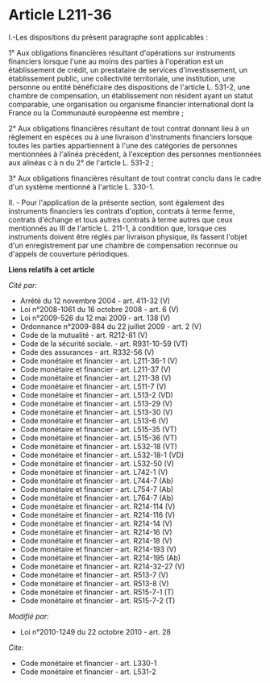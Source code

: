 # Article L211-36

I.-Les dispositions du présent paragraphe sont applicables : 

1° Aux obligations financières résultant d'opérations sur instruments financiers lorsque l'une au moins des parties à
l'opération est un établissement de crédit, un prestataire de services d'investissement, un établissement public, une
collectivité territoriale, une institution, une personne ou entité bénéficiaire des dispositions de l'article L. 531-2, une
chambre de compensation, un établissement non résident ayant un statut comparable, une organisation ou organisme financier
international dont la France ou la Communauté européenne est membre ; 

2° Aux obligations financières résultant de tout contrat donnant lieu à un règlement en espèces ou à une livraison
d'instruments financiers lorsque toutes les parties appartiennent à l'une des catégories de personnes mentionnées à l'alinéa
précédent, à l'exception des personnes mentionnées aux alinéas c à n du 2° de l'article L. 531-2 ; 

3° Aux obligations financières résultant de tout contrat conclu dans le cadre d'un système mentionné à l'article L. 330-1.

II. - Pour l'application de la présente section, sont également des instruments financiers les contrats d'option, contrats à
terme ferme, contrats d'échange et tous autres contrats à terme autres que ceux mentionnés au III de l'article L. 211-1, à
condition que, lorsque ces instruments doivent être réglés par livraison physique, ils fassent l'objet d'un enregistrement
par une chambre de compensation reconnue ou d'appels de couverture périodiques.

**Liens relatifs à cet article**

_Cité par_:

  - Arrêté du 12 novembre 2004 - art. 411-32 (V)
  - Loi n°2008-1061 du 16 octobre 2008 - art. 6 (V)
  - Loi n°2009-526 du 12 mai 2009 - art. 138 (V)
  - Ordonnance n°2009-884 du 22 juillet 2009 - art. 2 (V)
  - Code de la mutualité - art. R212-81 (V)
  - Code de la sécurité sociale. - art. R931-10-59 (VT)
  - Code des assurances - art. R332-56 (V)
  - Code monétaire et financier - art. L211-36-1 (V)
  - Code monétaire et financier - art. L211-37 (V)
  - Code monétaire et financier - art. L211-38 (V)
  - Code monétaire et financier - art. L511-7 (V)
  - Code monétaire et financier - art. L513-2 (VD)
  - Code monétaire et financier - art. L513-29 (V)
  - Code monétaire et financier - art. L513-30 (V)
  - Code monétaire et financier - art. L513-6 (V)
  - Code monétaire et financier - art. L515-35 (VT)
  - Code monétaire et financier - art. L515-36 (VT)
  - Code monétaire et financier - art. L532-18 (VT)
  - Code monétaire et financier - art. L532-18-1 (VD)
  - Code monétaire et financier - art. L532-50 (V)
  - Code monétaire et financier - art. L742-1 (V)
  - Code monétaire et financier - art. L744-7 (Ab)
  - Code monétaire et financier - art. L754-7 (Ab)
  - Code monétaire et financier - art. L764-7 (Ab)
  - Code monétaire et financier - art. R214-114 (V)
  - Code monétaire et financier - art. R214-116 (V)
  - Code monétaire et financier - art. R214-14 (V)
  - Code monétaire et financier - art. R214-16 (V)
  - Code monétaire et financier - art. R214-18 (V)
  - Code monétaire et financier - art. R214-193 (V)
  - Code monétaire et financier - art. R214-195 (Ab)
  - Code monétaire et financier - art. R214-32-27 (V)
  - Code monétaire et financier - art. R513-7 (V)
  - Code monétaire et financier - art. R513-8 (V)
  - Code monétaire et financier - art. R515-7-1 (T)
  - Code monétaire et financier - art. R515-7-2 (T)

_Modifié par_:

  - Loi n°2010-1249 du 22 octobre 2010 - art. 28

_Cite_:

  - Code monétaire et financier - art. L330-1
  - Code monétaire et financier - art. L531-2
